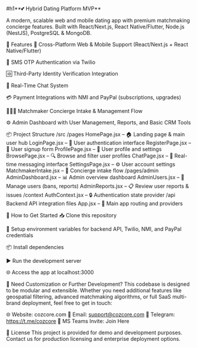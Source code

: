 #h1**💕 Hybrid Dating Platform MVP**

A modern, scalable web and mobile dating app with premium matchmaking concierge features. Built with React/Next.js, React Native/Flutter, Node.js (NestJS), PostgreSQL & MongoDB.

🔧 Features
📱 Cross-Platform Web & Mobile Support (React/Next.js + React Native/Flutter)

🔐 SMS OTP Authentication via Twilio

🆔 Third-Party Identity Verification Integration

💬 Real-Time Chat System

💳 Payment Integrations with NMI and PayPal (subscriptions, upgrades)

🧑‍🤝‍🧑 Matchmaker Concierge Intake & Management Flow

⚙️ Admin Dashboard with User Management, Reports, and Basic CRM Tools

📦 Project Structure
/src
/pages
HomePage.jsx – 🏠 Landing page & main user hub
LoginPage.jsx – 🔑 User authentication interface
RegisterPage.jsx – 📝 User signup form
ProfilePage.jsx – 👤 User profile and settings
BrowsePage.jsx – 🔍 Browse and filter user profiles
ChatPage.jsx – 💬 Real-time messaging interface
SettingsPage.jsx – ⚙️ User account settings
MatchmakerIntake.jsx – 🤝 Concierge intake flow
/pages/admin
AdminDashboard.jsx – 📊 Admin overview dashboard
AdminUsers.jsx – 🚫 Manage users (bans, reports)
AdminReports.jsx – 📋 Review user reports & issues
/context
AuthContext.jsx – 🔒 Authentication state provider
/api
Backend API integration files
App.jsx – 🚀 Main app routing and providers

🚀 How to Get Started
📥 Clone this repository

🔧 Setup environment variables for backend API, Twilio, NMI, and PayPal credentials

📦 Install dependencies

▶️ Run the development server

🌐 Access the app at localhost:3000

📩 Need Customization or Further Development?
This codebase is designed to be modular and extensible. Whether you need additional features like geospatial filtering, advanced matchmaking algorithms, or full SaaS multi-brand deployment, feel free to get in touch:

🌐 Website: cozcore.com
📧 Email: support@cozcore.com
💬 Telegram: https://t.me/cozcore
📎 MS Teams Invite: Join Here

💬 License
This project is provided for demo and development purposes. Contact us for production licensing and enterprise deployment options.
